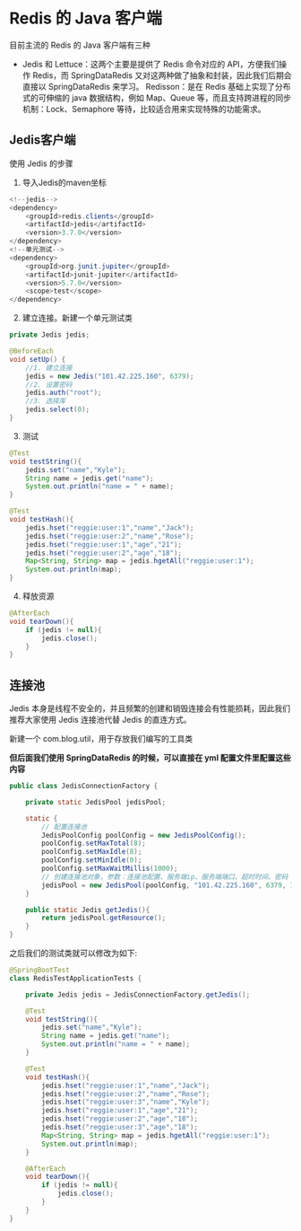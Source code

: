 # Redis 的 Java 客户端

目前主流的 Redis 的 Java 客户端有三种
- Jedis 和 Lettuce：这两个主要是提供了 Redis 命令对应的 API，方便我们操作 Redis，而 SpringDataRedis 又对这两种做了抽象和封装，因此我们后期会直接以 SpringDataRedis 来学习。
Redisson：是在 Redis 基础上实现了分布式的可伸缩的 java 数据结构，例如 Map、Queue 等，而且支持跨进程的同步机制：Lock、Semaphore 等待，比较适合用来实现特殊的功能需求。

## Jedis客户端

使用 Jedis 的步骤

1. 导入Jedis的maven坐标

```java
<!--jedis-->
<dependency>
    <groupId>redis.clients</groupId>
    <artifactId>jedis</artifactId>
    <version>3.7.0</version>
</dependency>
<!--单元测试-->
<dependency>
    <groupId>org.junit.jupiter</groupId>
    <artifactId>junit-jupiter</artifactId>
    <version>5.7.0</version>
    <scope>test</scope>
</dependency>
```

2. 建立连接。新建一个单元测试类

```java
private Jedis jedis;

@BeforeEach
void setUp() {
    //1. 建立连接
    jedis = new Jedis("101.42.225.160", 6379);
    //2. 设置密码
    jedis.auth("root");
    //3. 选择库
    jedis.select(0);
}
```

3. 测试

```java
@Test
void testString(){
    jedis.set("name","Kyle");
    String name = jedis.get("name");
    System.out.println("name = " + name);
}

@Test
void testHash(){
    jedis.hset("reggie:user:1","name","Jack");
    jedis.hset("reggie:user:2","name","Rose");
    jedis.hset("reggie:user:1","age","21");
    jedis.hset("reggie:user:2","age","18");
    Map<String, String> map = jedis.hgetAll("reggie:user:1");
    System.out.println(map);
}
```

4. 释放资源

```java
@AfterEach
void tearDown(){
    if (jedis != null){
        jedis.close();
    }
}
```

## 连接池

Jedis 本身是线程不安全的，并且频繁的创建和销毁连接会有性能损耗，因此我们推荐大家使用 Jedis 连接池代替 Jedis 的直连方式。

新建一个 com.blog.util，用于存放我们编写的工具类

**但后面我们使用 SpringDataRedis 的时候，可以直接在 yml 配置文件里配置这些内容**

```java
public class JedisConnectionFactory {

    private static JedisPool jedisPool;

    static {
        // 配置连接池
        JedisPoolConfig poolConfig = new JedisPoolConfig();
        poolConfig.setMaxTotal(8);
        poolConfig.setMaxIdle(8);
        poolConfig.setMinIdle(0);
        poolConfig.setMaxWaitMillis(1000);
        // 创建连接池对象，参数：连接池配置、服务端ip、服务端端口、超时时间、密码
        jedisPool = new JedisPool(poolConfig, "101.42.225.160", 6379, 1000, "root");
    }

    public static Jedis getJedis(){
        return jedisPool.getResource();
    }
}
```

之后我们的测试类就可以修改为如下:


```java
@SpringBootTest
class RedisTestApplicationTests {

    private Jedis jedis = JedisConnectionFactory.getJedis();

    @Test
    void testString(){
        jedis.set("name","Kyle");
        String name = jedis.get("name");
        System.out.println("name = " + name);
    }

    @Test
    void testHash(){
        jedis.hset("reggie:user:1","name","Jack");
        jedis.hset("reggie:user:2","name","Rose");
        jedis.hset("reggie:user:3","name","Kyle");
        jedis.hset("reggie:user:1","age","21");
        jedis.hset("reggie:user:2","age","18");
        jedis.hset("reggie:user:3","age","18");
        Map<String, String> map = jedis.hgetAll("reggie:user:1");
        System.out.println(map);
    }

    @AfterEach
    void tearDown(){
        if (jedis != null){
            jedis.close();
        }
    }
}
```





